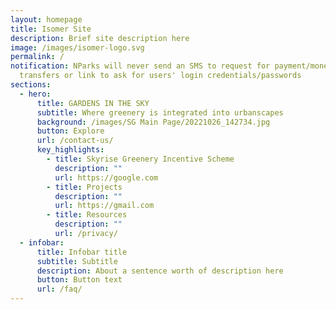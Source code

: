 ```yaml
---
layout: homepage
title: Isomer Site
description: Brief site description here
image: /images/isomer-logo.svg
permalink: /
notification: NParks will never send an SMS to request for payment/money
  transfers or link to ask for users' login credentials/passwords
sections:
  - hero:
      title: GARDENS IN THE SKY
      subtitle: Where greenery is integrated into urbanscapes
      background: /images/SG Main Page/20221026_142734.jpg
      button: Explore
      url: /contact-us/
      key_highlights:
        - title: Skyrise Greenery Incentive Scheme
          description: ""
          url: https://google.com
        - title: Projects
          description: ""
          url: https://gmail.com
        - title: Resources
          description: ""
          url: /privacy/
  - infobar:
      title: Infobar title
      subtitle: Subtitle
      description: About a sentence worth of description here
      button: Button text
      url: /faq/
---
```

